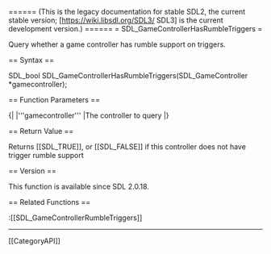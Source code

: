 ====== (This is the legacy documentation for stable SDL2, the current stable version; [https://wiki.libsdl.org/SDL3/ SDL3] is the current development version.) ======
= SDL_GameControllerHasRumbleTriggers =

Query whether a game controller has rumble support on triggers.

== Syntax ==

<syntaxhighlight lang='c'>
SDL_bool SDL_GameControllerHasRumbleTriggers(SDL_GameController *gamecontroller);
</syntaxhighlight>

== Function Parameters ==

{|
|'''gamecontroller'''
|The controller to query
|}

== Return Value ==

Returns [[SDL_TRUE]], or [[SDL_FALSE]] if this controller does not have
trigger rumble support

== Version ==

This function is available since SDL 2.0.18.

== Related Functions ==

:[[SDL_GameControllerRumbleTriggers]]

----
[[CategoryAPI]]


